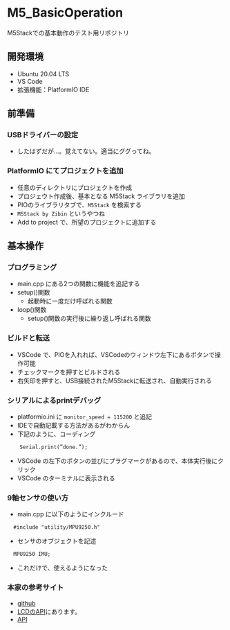# M5_BasicOperation
M5Stackでの基本動作のテスト用リポジトリ

## 開発環境
* Ubuntu 20.04 LTS
* VS Code
* 拡張機能：PlatformIO IDE

## 前準備
### USBドライバーの設定
* したはずだが…。覚えてない。適当にググってね。

### PlatformIO にてプロジェクトを追加
* 任意のディレクトリにプロジェクトを作成
* プロジェウト作成後、基本となる M5Stack ライブラリを追加
* PIOのライブラリタブで、`M5Stack` を検索する
* `M5Stack by Zibin` というやつね
* Add to project で、所望のプロジェクトに追加する

## 基本操作
### プログラミング
* main.cpp にある2つの関数に機能を追記する
* setup()関数
  * 起動時に一度だけ呼ばれる関数
* loop()関数
  * setup()関数の実行後に繰り返し呼ばれる関数

### ビルドと転送
* VSCode で、PIOを入れれば、VSCodeのウィンドウ左下にあるボタンで操作可能
* チェックマークを押すとビルドされる
* 右矢印を押すと、USB接続されたM5Stackに転送され、自動実行される

### シリアルによるprintデバッグ
* platformio.ini に `monitor_speed = 115200` と追記
* IDEで自動記載する方法があるがわからん
* 下記のように、コーディング
```
    Serial.print(”done.”);
```
* VSCode の左下のボタンの並びにプラグマークがあるので、本体実行後にクリック
* VSCode のターミナルに表示される

### 9軸センサの使い方
* main.cpp に以下のようにインクルード
```
  #include "utility/MPU9250.h"
```
* センサのオブジェクトを記述
```
  MPU9250 IMU;
```
* これだけで、使えるようになった

### 本家の参考サイト
* [github](https://github.com/m5stack/M5Core2)
* [LCDのAPI](https://docs.m5stack.com/#/ja/api/lcd)にあります。
* [API](https://docs.m5stack.com/#/ja/api)

